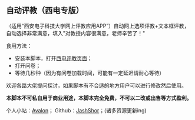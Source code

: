 ## 自动评教（西电专版）

（适用“西安电子科技大学网上评教应用APP”）自动网上选项评教+文本框评教，自动选择非常满意，填入"对教授内容很满意，老师辛苦了！"

食用方法：

- 安装本脚本，打开[西电评教页面](http://ehall.xidian.edu.cn/jwapp/sys/wspjyyapp/*default/index.do?)；
- 打开问卷；
- 等待几秒钟（因为有问卷加载时间，可能有一定延迟请耐心等待）

欢迎各路大佬提问探讨，如果脚本有不合适的地方用户可以进行修改然后使用。

**本脚本不可私自用于商业用途，本脚本完全免费，不可以二改或出售等方式盈利。**

个人小站：[Avalon](https://jashshor.fun/)；		Github：[JashShor](https://github.com/Jashshor)；(诸多资源更新ing)
